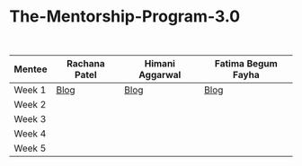 # The-Mentorship-Program-3.0
<br/>

| Mentee  | Rachana Patel | Himani Aggarwal | Fatima Begum Fayha |
| ------------- | ------------- | ------------- | ------------- |
| Week 1  | [Blog](https://medium.com/@rachana280599/women-who-code-mentorship-program-week-1-23947f21d67c)  | [Blog](https://himaniaggarwal2.medium.com/wwcd-mentorship-program-3-0-week-1-cb4a735f5459)  | [Blog](https://fatimafayha.medium.com/women-who-code-mentorship-program-3-0-611101b5a6a2)  |
| Week 2  |  |  |  |
| Week 3  |  |  |  |
| Week 4  |  |  |  |
| Week 5  |  |  |  |
